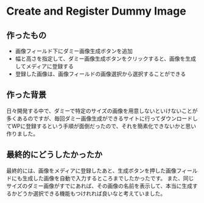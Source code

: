# Create and Register Dummy Image
## 作ったもの
- 画像フィールド下にダミー画像生成ボタンを追加
- 幅と高さを指定して、ダミー画像生成ボタンをクリックすると、画像を生成してメディアに登録する
- 登録した画像は、画像フィールドの画像選択から選択することができる

## 作った背景
日々開発する中で、ダミーで特定のサイズの画像を用意しないといけないことが多くあるのですが、毎回ダミー画像生成ができるサイトに行ってダウンロードしてWPに登録するという手順が面倒だったので、それを簡素化できないかと思い作りました。

## 最終的にどうしたかったか
最終的には、画像をメディアに登録したあと、生成ボタンを押した画像フィールドにも生成した画像を自動で入力するところまでしたかったです。
また、同じサイズのダミー画像がすでにあれば、その画像の名前を表示して、本当に生成するかどうか選択できる機能もつけれれば良いなと考えていました。
